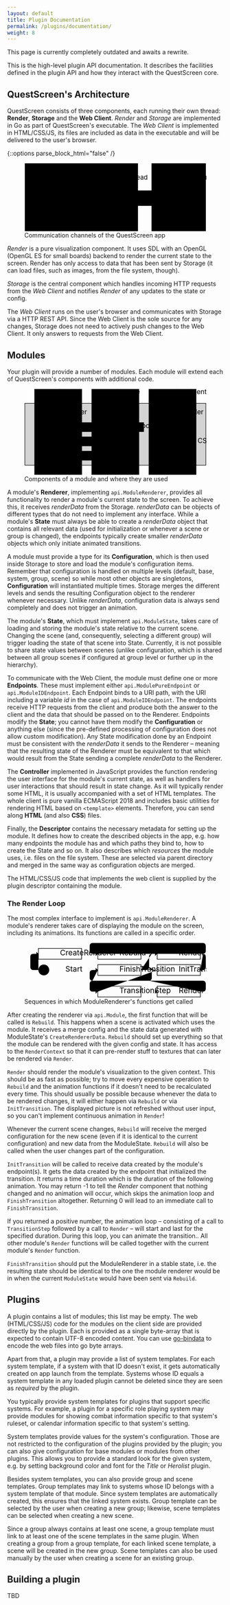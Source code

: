 ```yaml
---
layout: default
title: Plugin Documentation
permalink: /plugins/documentation/
weight: 8
---
```


<section class="highlighted"><i class="fas fa-info-circle"></i>
<div>
This page is currently completely outdated and awaits a rewrite.
</div>
</section>

This is the high-level plugin API documentation.
It describes the facilities defined in the plugin API and how they interact with the QuestScreen core.

## QuestScreen's Architecture

QuestScreen consists of three components, each running their own thread:
**Render**, **Storage** and the **Web Client**.
*Render* and *Storage* are implemented in Go as part of QuestScreen's executable.
The *Web Client* is implemented in HTML/CSS/JS, its files are included as data in the executable and will be delivered to the user's browser.

{::options parse_block_html="false" /}

<figure>
  <svg viewBox="-1 -1 402 152" xmlns="http://www.w3.org/2000/svg">
    <defs>
      <marker id="head" orient="auto" markerWidth="4" markerHeight="8"
              refX="4" refY="4">
        <path d="M0,0 V8 L4,4 Z" fill="black" />
      </marker>
    </defs>
    <g class="component">
      <rect x="0" y="0" width="250" height="150" />
      <text x="16" y="12">App</text>
      <polyline points="0,17 32,17 32,0" />
      <g class="thread">
        <rect x="15" y="25" width="90" height="17" />
        <text x="60" y="36">Render Thread</text>
        <line x1="60" y1="42" x2="60" y2="145" />
      </g>
      <text x="115" y="11" style="text-anchor: end;" class="part">Render</text>
      <text x="135" y="11" style="text-anchor: start;" class="part">Storage</text>
      <line x1="125" y1="0" x2="125" y2="150" stroke-dasharray="7 4" />
      <g class="thread">
        <rect x="145" y="25" width="90" height="17" />
        <text x="190" y="36">Data Thread</text>
        <line x1="190" y1="42" x2="190" y2="145" />
      </g>
    </g>
    <g class="component">
      <rect x="280" y="0" width="120" height="150" />
      <text x="306" y="12">Browser</text>
      <polyline points="280,17 332,17 332,0" />
      <g class="thread">
        <rect x="295" y="25" width="90" height="17" />
        <text x="340" y="36">Web Client</text>
        <line x1="340" y1="42" x2="340" y2="145" />
      </g>
    </g>
    <g class="communication">
      <rect x="235" y="60" width="60" height="34" />
      <text x="265" y="72">HTTP</text>
      <text x="265" y="88">REST</text>
      <line x1="340" y1="70" x2="295" y2="70" />
      <line x1="235" y1="70" x2="190" y2="70" marker-end="url(#head)" />
      <line x1="190" y1="84" x2="235" y2="84" />
      <line x1="295" y1="84" x2="340" y2="84" marker-end="url(#head)" />
    </g>
    <g class="communication">
      <rect x="95" y="100" width="60" height="34" />
      <text x="125" y="112">inter-</text>
      <text x="125" y="128">thread</text>
      <line x1="190" y1="117" x2="155" y2="117" />
      <line x1="95" y1="117" x2="60" y2="117" marker-end="url(#head)" />
    </g>
  </svg>
  <figcaption>Communication channels of the QuestScreen app</figcaption>
</figure>

*Render* is a pure visualization component.
It uses SDL with an OpenGL (OpenGL ES for small boards) backend to render the current state to the screen.
Render has only access to data that has been sent by Storage (it can load files, such as images, from the file system, though).

*Storage* is the central component which handles incoming HTTP requests from the *Web Client* and notifies *Render* of any updates to the state or config.

The *Web Client* runs on the user's browser and communicates with Storage via a HTTP REST API.
Since the Web Client is the sole source for any changes, Storage does not need to actively push changes to the Web Client.
It only answers to requests from the Web Client.

## Modules

Your plugin will provide a number of modules.
Each module will extend each of QuestScreen's components with additional code.

<figure>
  <svg viewBox="-1 -1 382 182" xmlns="http://www.w3.org/2000/svg">
    <rect x="0" y="30" width="380" height="130" stroke="black" fill="lightgray" />
    <g class="components">
      <rect x="20" y="0" width="100" height="180" />
      <text x="70" y="11">Render</text>
      <rect x="140" y="0" width="100" height="180" />
      <text x="190" y="11">Storage</text>
      <rect x="260" y="0" width="100" height="180" />
      <text x="310" y="11">Web Client</text>
    </g>
    <g class="implementations">
      <rect x="30" y="40" width="80" height="20" />
      <text x="70" y="53">Renderer</text>
      <rect x="150" y="40" width="80" height="20" />
      <text x="190" y="53">Data</text>
      <rect x="270" y="40" width="80" height="20" />
      <text x="310" y="53">Controller</text>
      <rect x="95" y="70" width="70" height="20" />
      <text x="130" y="83">renderData</text>
      <rect x="95" y="100" width="70" height="20" />
      <text x="130" y="113">Configuration</text>
      <rect x="190" y="70" width="60" height="20" />
      <text x="220" y="82">Endpoints</text>
      <rect x="270" y="100" width="80" height="20" />
      <text x="310" y="113">HTML / CSS</text>
      <rect x="30" y="130" width="200" height="20" />
      <text x="130" y="143">Descriptor</text>
    </g>
  </svg>
  <figcaption>Components of a module and where they are used</figcaption>
</figure>

A module's **Renderer**, implementing `api.ModuleRenderer`, provides all functionality to render a module's current state to the screen.
To achieve this, it receives *renderData* from the Storage.
*renderData* can be objects of different types that do not need to implement any interface.
While a module's **State** must always be able to create a *renderData* object that contains all relevant data (used for initialization or whenever a scene or group is changed), the endpoints typically create smaller *renderData* objects which only initiate animated transitions.

A module must provide a type for its **Configuration**, which is then used inside Storage to store and load the module's configuration items.
Remember that configuration is handled on multiple levels (default, base, system, group, scene) so while most other objects are singletons, **Configuration** will instantiated multiple times.
Storage merges the different levels and sends the resulting Configuration object to the renderer whenever necessary.
Unlike *renderData*, configuration data is always send completely and does not trigger an animation.

The module's **State**, which must implement `api.ModuleState`, takes care of loading and storing the module's state relative to the current scene.
Changing the scene (and, consequently, selecting a different group) will trigger loading the state of that scene into State.
Currently, it is not possible to share state values between scenes (unlike configuration, which is shared between all group scenes if configured at group level or further up in the hierarchy).

To communicate with the Web Client, the module must define one or more **Endpoints**.
These must implement either `api.ModulePureEndpoint` or `api.ModuleIDEndpoint`.
Each Endpoint binds to a URI path, with the URI including a variable *id* in the case of `api.ModuleIDEndpoint`.
The endpoints receive HTTP requests from the client and produce both the answer to the client and the data that should be passed on to the Renderer.
Endpoints modify the **State**; you cannot have them modify the **Configuration** or anything else (since the pre-defined processing of configuration does not allow custom modification).
Any State modification done by an Endpoint must be consistent with the *renderData* it sends to the Renderer – meaning that the resulting state of the Renderer must be equivalent to that which would result from the State sending a complete *renderData* to the Renderer.

The **Controller** implemented in JavaScript provides the function rendering the user interface for the module's current state, as well as handlers for user interactions that should result in state change.
As it will typically render some HTML, it is usually accompanied with a set of HTML templates.
The whole client is pure vanilla ECMAScript 2018 and includes basic utilities for rendering HTML based on `<template>` elements.
Therefore, you can send along **HTML** (and also **CSS**) files.

Finally, the **Descriptor** contains the necessary metadata for setting up the module.
It defines how to create the described objects in the app, e.g. how many endpoints the module has and which paths they bind to, how to create the State and so on.
It also describes which *resources* the module uses, i.e. files on the file system.
These are selected via parent directory and merged in the same way as configuration objects are merged.

The HTML/CSS/JS code that implements the web client is supplied by the plugin descriptor containing the module.

### The Render Loop

The most complex interface to implement is `api.ModuleRenderer`.
A module's renderer takes care of displaying the module on the screen, including its animations.
Its functions are called in a specific order.

<figure>
  <svg viewBox="24 19 337 102" xmlns="http://www.w3.org/2000/svg">
    <defs>
      <rect id="callr" width="80" height="20" fill="none" stroke="black" />
    </defs>
    <g class="flow">
      <circle cx="60" cy="70" r="10" />
      <text x="100" y="73">Start</text>
      <path d="m50,70 h-10 a5,5 0 0 1 -5,-5 v-20 a5,5 0 0 1 5,-5 h10" marker-end="url(#head)" />
      <g class="call">
        <use xlink:href="#callr" x="50" y="30" />
        <text x="90" y="43">CreateRenderer</text>
      </g>
      <line x1="130" y1="40" x2="160" y2="40" marker-end="url(#head)" />
      <g class="call">
        <use xlink:href="#callr" x="160" y="30" />
        <text x="200" y="43">Rebuild</text>
      </g>
      <line x1="240" y1="40" x2="270" y2="40" marker-end="url(#head)" />
      <g class="call">
        <use xlink:href="#callr" x="270" y="30" />
        <text x="310" y="43">Render</text>
      </g>
      <path d="m350,40 h5 a5,5 0 0 0 5,-5 v-10 a5,5 0 0 0 -5,-5 h-205 a5,5 0 0 0 -5,5 v10 a5,5 0 0 0 5,5" />
      <path d="m260,20 a5,5 0 0 0 -5,5 v10 a5,5 0 0 0 5,5" />
      <path d="m355,40 a5,5 0 0 1 5,5 v20 a5,5 0 0 1 -5,5 h-5" marker-end="url(#head)" />
      <g class="call">
        <use xlink:href="#callr" x="270" y="60" />
        <text x="310" y="73">InitTransition</text>
      </g>
      <path d="m270,70 h-5 a5,5 0 0 0 -5,5 v10 a5,5 0 0 1 -5,5 h-105 a5,5 0 0 0 -5,5 v10 a 5,5 0 0 0 5,5 h10" marker-end="url(#head)" />
      <path d="m265,70 h-5 a5,5 0 0 1 -5,-5" />
      <g class="call">
        <use xlink:href="#callr" x="160" y="100" />
        <text x="200" y="113">TransitionStep</text>
      </g>
      <line x1="240" y1="110" x2="270" y2="110" marker-end="url(#head)" />
      <g class="call">
        <use xlink:href="#callr" x="270" y="100" />
        <text x="310" y="113">Render</text>
      </g>
      <path d="m350,110 h5 a5,5 0 0 0 5,-5 v-10 a5,5 0 0 0 -5,-5 h-100" />
      <path d="m150,90 a5,5 0 0 1 -5,-5 v-10 a5,5 0 0 1 5,-5 h10" marker-end="url(#head)" />
      <g class="call">
        <use xlink:href="#callr" x="160" y="60" />
        <text x="200" y="73">FinishTransition</text>
      </g>
      <path d="m240,70 h10 a5,5 0 0 0 5,-5 v-20 a5,5 0 0 1 5,-5" />
    </g>
  </svg>
  <figcaption>Sequences in which ModuleRenderer's functions get called</figcaption>
</figure>

After creating the renderer via `api.Module`, the first function that will be called is `Rebuild`.
This happens when a scene is activated which uses the module.
It receives a merge config and the state data generated with ModuleState's `CreateRendererData`.
`Rebuild` should set up everything so that the module can be rendered with the given config and state.
It has access to the `RenderContext` so that it can pre-render stuff to textures that can later be rendered via `Render`.

`Render` should render the module's visualization to the given context.
This should be as fast as possible; try to move every expensive operation to `Rebuild` and the animation functions if it doesn't need to be recalculated every time.
This should usually be possible because whenever the data to be rendered changes, it will either happen via `Rebuild` or via `InitTransition`.
The displayed picture is not refreshed without user input, so you can't implement continuous animation in `Render`!

Whenever the current scene changes, `Rebuild` will receive the merged configuration for the new scene (even if it is identical to the current configuration) and new data from the ModuleState.
`Rebuild` will also be called when the user changes part of the configuration.

`InitTransition` will be called to receive data created by the module's endpoint(s).
It gets the data created by the endpoint that initialized the transition.
It returns a time duration which is the duration of the following animation.
You may return -1 to tell the *Render* component that nothing changed and no animation will occur, which skips the animation loop and `FinishTransition` altogether.
Returning 0 will lead to an immediate call to `FinishTransition`.

If you returned a positive number, the animation loop – consisting of a call to `TransitionStep` followed by a call to `Render` – will start and last for the specified duration.
During this loop, you can animate the transition..
All other module's `Render` functions will be called together with the current module's `Render` function.

`FinishTransition` should put the ModuleRenderer in a stable state, i.e. the resulting state should be identical to the one the module renderer would be in when the current `ModuleState` would have been sent via `Rebuild`.

## Plugins

A plugin contains a list of modules; this list may be empty.
The web (HTML/CSS/JS) code for the modules on the client side are provided directly by the plugin.
Each is provided as a single byte-array that is expected to contain UTF-8 encoded content.
You can use [go-bindata][1] to encode the web files into go byte arrays.

Apart from that, a plugin may provide a list of system templates.
For each system template, if a system with that ID doesn't exist, it gets automatically created on app launch from the template.
Systems whose ID equals a system template in any loaded plugin cannot be deleted since they are seen as *required* by the plugin.

You typically provide system templates for plugins that support specific systems.
For example, a plugin for a specific role playing system may provide modules for showing combat information specific to that system's ruleset, or calendar information specific to that system's setting.

System templates provide values for the system's configuration.
Those are not restricted to the configuration of the plugins provided by the plugin; you can also give configuration for base modules or modules from other plugins.
This allows you to provide a standard look for the given system, e.g. by setting background color and font for the *Title* or *Herolist* plugin.

Besides system templates, you can also provide group and scene templates.
Group templates may link to systems whose ID belongs with a system template of that module.
Since system templates are automatically created, this ensures that the linked system exists.
Group template can be selected by the user when creating a new group; likewise, scene templates can be selected when creating a new scene.

Since a group always contains at least one scene, a group template must link to at least one of the scene templates in the same plugin.
When creating a group from a group template, for each linked scene template, a scene will be created in the new group.
Scene templates can also be used manually by the user when creating a scene for an existing group.

## Building a plugin

TBD

 [1]: https://github.com/go-bindata/go-bindata